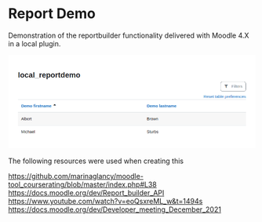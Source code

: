 # Report Demo

Demonstration of the reportbuilder functionality delivered with Moodle 4.X in a local plugin.

![alt text](./docs/images/reportdemo.png "Screen shot of demo report")

The following resources were used when creating this

https://github.com/marinaglancy/moodle-tool_courserating/blob/master/index.php#L38
https://docs.moodle.org/dev/Report_builder_API
https://www.youtube.com/watch?v=eoQsxreML_w&t=1494s
https://docs.moodle.org/dev/Developer_meeting_December_2021

